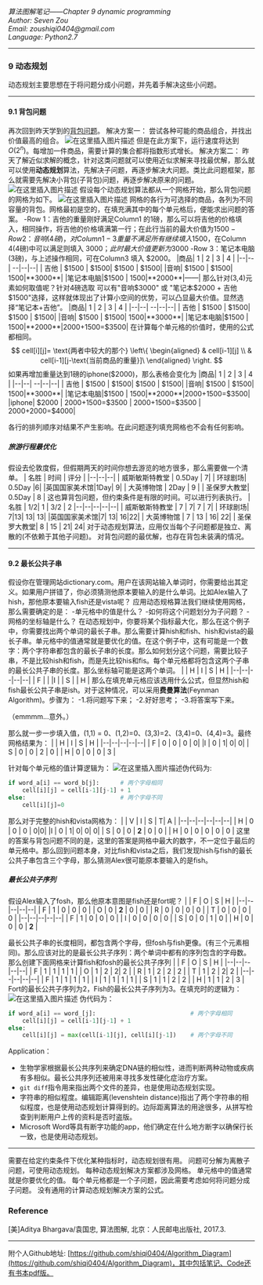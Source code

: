 ﻿_*算法图解笔记——Chapter 9 dynamic programming*_  
_Author:    Seven Zou_  
_Email:      zoushiqi0404@gmail.com_  
_Language:  Python2.7_
* * *
### 9 动态规划
动态规划主要思想在于将问题分成小问题，并先着手解决这些小问题。
* * *
#### 9.1 背包问题
再次回到昨天学到的[背包问题](https://blog.csdn.net/a5186/article/details/105302937)。
解决方案一：
尝试各种可能的商品组合，并找出价值最高的组合。
![在这里插入图片描述](https://img-blog.csdnimg.cn/20200404121307621.png?x-oss-process=image/watermark,type_ZmFuZ3poZW5naGVpdGk,shadow_10,text_aHR0cHM6Ly9ibG9nLmNzZG4ubmV0L2E1MTg2,size_16,color_FFFFFF,t_70#pic_center)
但是在此方案下，运行速度将达到$O(2^n)$。每增加一件商品，需要计算的集合都将指数形式增长。
解决方案二：
昨天了解近似求解的概念，针对这类问题就可以使用近似求解来寻找最优解，那么就可以使用**动态规划**算法，先解决子问题，再逐步解决大问题。类比此问题框架，那么就需要先解决小背包(子背包)问题，再逐步解决原来的问题。
![在这里插入图片描述](https://img-blog.csdnimg.cn/20200404124541885.png?x-oss-process=image/watermark,type_ZmFuZ3poZW5naGVpdGk,shadow_10,text_aHR0cHM6Ly9ibG9nLmNzZG4ubmV0L2E1MTg2,size_16,color_FFFFFF,t_70#pic_center)
假设每个动态规划算法都从一个网格开始，那么背包问题的网格为如下。
![在这里插入图片描述](https://img-blog.csdnimg.cn/20200404124836348.png?x-oss-process=image/watermark,type_ZmFuZ3poZW5naGVpdGk,shadow_10,text_aHR0cHM6Ly9ibG9nLmNzZG4ubmV0L2E1MTg2,size_16,color_FFFFFF,t_70#pic_center)
网格的各行为可选择的商品，各列为不同容量的背包。网格最初是空的，在填充满其中的每个单元格后，便能求出问题的答案。
-Row 1：吉他的重量刚好满足Column1 的1磅，那么可以将吉他的价格填入，相同操作，将吉他的价格填满第一行；在此行当前的最大价值为$1500
-Row 2：音响(4磅)，对Column {1-3} 重量不满足所有继续填入$1500，在Column 4(4磅)中可以满足则填入 $3000；此时最大价值更新为$3000
-Row 3：笔记本电脑(3磅)，与上述操作相同，可在Column3 填入 $2000。
|商品| 1 | 2 | 3 | 4 | 
|--|--| --|--|--|
| 吉他 |  $1500 | $1500| $1500 | $1500|
|音响| $1500 | $1500| $1500 | **$3000**|
|笔记本电脑|$1500 | $1500| **$2000**|——|
那么针对(3,4)元素如何取值呢？针对4磅选取 可以有"音响$3000" 或 "笔记本$2000 + 吉他$1500"选择，这样就体现出了计算小空间的优势，可以凸显最大价值。显然选择“笔记本+吉他”。
|商品| 1 | 2 | 3 | 4 | 
|--|--| --|--|--|
| 吉他 |  $1500 | $1500| $1500 | $1500|
|音响| $1500 | $1500| $1500 | **$3000**|
|笔记本电脑|$1500 | $1500| **$2000**|$2000+$1500=$3500|
在计算每个单元格的价值时，使用的公式都相同。
$$
cell[i][j]= \text{两者中较大的那个} 
\left\{ \begin{aligned}
			& cell[i-1][j]		\\
			& cell[i-1][j-\text{当前商品的重量}]\ 
			\end{aligned}
\right.
$$
如果再增加重量达到1磅的iphone($2000)，那么表格会变化为
|商品| 1 | 2 | 3 | 4 | 
|--|--| --|--|--|
| 吉他 |  $1500 | $1500| $1500 | $1500|
|音响| $1500 | $1500| $1500 | **$3000**|
|笔记本电脑|$1500 | $1500| **$2000**|$2000+$1500=$3500|
|iphone| $2000 | $2000+$1500=$3500 | $2000+$1500=$3500 | $2000+$2000=$4000|

各行的排列顺序对结果不产生影响。在此问题逐列填充网格也不会有任何影响。
##### 旅游行程最优化
假设去伦敦度假，但假期两天的时间你想去游览的地方很多，那么需要做一个清单。
| 名胜 |  时间 | 评分 | 
|--|--|--|
| 威斯敏斯特教堂 | 0.5Day | 7|
| 环球剧场| 0.5Day |6|
|英国国家美术馆|1Day| 9|
| 大英博物馆 | 2Day |  9 |
| 圣保罗大教堂| 0.5Day | 8 |
这也算背包问题，但约束条件是有限的时间。可以进行列表执行。
| 名胜 |  1/2| 1 |  3/2 | 2 
|--|--|--|--|--|
| 威斯敏斯特教堂 | 7 | 7| 7 | 7| 
| 环球剧场| 7|13| 13| 13|
|英国国家美术馆|7| 13| 16|22|
| 大英博物馆 | 7 | 13 | 16| 22|
| 圣保罗大教堂| 8 | 15 | 21| 24|
对于动态规划算法，应用仅当每个子问题都是独立、离散的(不依赖于其他子问题)。
对背包问题的最优解，也存在背包未装满的情况。
***
#### 9.2 最长公共子串
假设你在管理网站dictionary.com。用户在该网站输入单词时，你需要给出其定义。如果用户拼错了，你必须猜测他原本要输入的是什么单词。比如Alex输入了hish，那他原本要输入fish还是vista呢？
应用动态规格算法我们继续使用网格，那么需要确定的是：
-单元格中的值是什么？
-如何将这个问题划分为子问题？
-网格的坐标轴是什么？
在动态规划中，你要将某个指标最大化，那么在这个例子中，你需要找出两个单词的最长子串。那么需要计算hish和fish、hish和vista的最长子串。单元格中的值通常就是要优化的值。在这个例子中，这有可能是一个数字：两个字符串都包含的最长子串的长度。那么如何划分这个问题，需要比较子串，不是比较hish和fish，而是先比较his和fis。每个单元格都将包含这两个子串的最长公共子串的长度。那么坐标轴可能是这两个单词。
| | H | I | S | H |
|--|--|--|--|--|
| F |  |
|I |
| S |
| H |
那么在填充单元格应该选用什么公式，但显然hish和fish最长公共子串是ish。对于这种情况，可以采用**费曼算法**(Feynman Algorithm)。步骤为：
-1.将问题写下来；
-2.好好思考；
-3.将答案写下来。

（emmmm...意外。）

那么就一步一步填入值，(1,1) = 0、(1,2)=0、(3,3)=2、(3,4)=0、(4,4)=3。最终网格结果为：
| | H | I | S | H |
|--|--|--|--|--|
| F | 0 | 0 | 0 | 0|
|I | 0 | 1| 0| 0|
| S | 0 | 0 | 2 | 0 |
| H | 0 | 0 | 0 | 3 |

针对每个单元格的值计算逻辑为：
![在这里插入图片描述](https://img-blog.csdnimg.cn/20200404150014296.png?x-oss-process=image/watermark,type_ZmFuZ3poZW5naGVpdGk,shadow_10,text_aHR0cHM6Ly9ibG9nLmNzZG4ubmV0L2E1MTg2,size_16,color_FFFFFF,t_70#pic_center)伪代码为:
```python
if word_a[i] == word_b[j]:		# 两个字母相同
	cell[i][j] = cell[i-1][j-1] + 1
else:							# 两个字母不同
	cell[i][j]=0
```
那么对于完整的hish和vista网格为：
| | V | I | S | T| A |
|--|--|--|--|--|--|
| H | 0 | 0 | 0 | 0|0|
|I | 0 | 1| 0| 0| 0|
| S | 0 | 0 | **2** | 0 | 0 |
| H | 0 | 0 | 0 | 0 | 0 |
这里的答案与背包问题不同的是，这里的答案是网格中最大的数字，不一定位于最后的单元格中。那么回到问题本身，对比fish和vista之后，我们发现hish与fish的最长公共子串包含三个字母，那么猜测Alex很可能原本要输入的是fish。
##### 最长公共子序列
假设Alex输入了fosh，那么他原本意图是fish还是fort呢？
|  | F | O | S | H |
|--|--|--|--|--|
| F | 1 | 0 | 0 | 0 |
| O | 0 | **2** | 0 | 0 |
| R | 0 | 0 | 0 | 0 |
| T | 0 | 0 | 0 | 0 |
|--|--|--|--|--|
| F | 1 | 0 | 0 | 0 |
| I | 0 | 0 | 0 | 0 |
| S | 0 | 0 | 1 | 0 |
| H | 0 | 0 | 0 | **2** |

最长公共子串的长度相同，都包含两个字母，但fosh与fish更像。(有三个元素相同)。那么应该对比的是最长公共子序列：两个单词中都有的序列包含的字母数。那么创建下面网格来计算fish和fosh的最长公共子序列
|  | F | O | S | H |
|--|--|--|--|--|
| F | 1 | 1 | 1 | 1 |
| O | 1 | 2 | 2| 2 |
| R | 1 | 2 | 2 | 2 |
| T | 1 | 2 | 2| 2 |
|--|--|--|--|--|
| F | 1 | 1 | 1 | 1 |
| I | 1 | 1 | 1 | 1 |
| S | 1 | 1 | 2 | 2 |
| H | 1 | 1 | 2 | 3 |
Fort的最长公共子序列为2，Fish的最长公共子序列为3。在填充时的逻辑为：
![在这里插入图片描述](https://img-blog.csdnimg.cn/2020040415211248.png?x-oss-process=image/watermark,type_ZmFuZ3poZW5naGVpdGk,shadow_10,text_aHR0cHM6Ly9ibG9nLmNzZG4ubmV0L2E1MTg2,size_16,color_FFFFFF,t_70#pic_center)
伪代码为：
```python
if word_a[i] == word_[j]:							# 两个字母相同
	cell[i][j] = cell[i-1][j-1] + 1
else:
	cell[i][j] = max(cell[i-1][j], cell[i][j-1])	# 两个字母不同
```
Application：
- 生物学家根据最长公共序列来确定DNA链的相似性，进而判断两种动物或疾病有多相似。最长公共序列还被用来寻找多发性硬化症治疗方案。
- ```git diff```指令用来指出两个文件的差异，也是使用动态规划实现。
- 字符串的相似程度。编辑距离(levenshtein distance)指出了两个字符串的相似程度，也是使用动态规划计算得到的。边际距离算法的用途很多，从拼写检查到判断用户上传的资料是否时盗版。
- Microsoft Word等具有断字功能的app，他们确定在什么地方断字以确保行长一致，也是使用动态规划。
***
需要在给定约束条件下优化某种指标时，动态规划很有用。
问题可分解为离散子问题，可使用动态规划。
每种动态规划解决方案都涉及网格。
单元格中的值通常就是你要优化的值。
每个单元格都是一个子问题，因此需要考虑如何将问题分成子问题。
没有通用的计算动态规划解决方案的公式。
### Reference
[美]Aditya Bhargava/袁国忠, 算法图解, 北京：人民邮电出版社, 2017.3.
* * *
附个人Github地址: [https://github.com/shiqi0404/Algorithm_Diagram](https://github.com/shiqi0404/Algorithm_Diagram)，其中包括笔记、Code还有书本pdf版。






